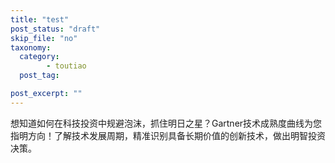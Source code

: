 ```yaml
---
title: "test"
post_status: "draft"
skip_file: "no"
taxonomy:
  category:
        - toutiao
  post_tag:

post_excerpt: ""
---
```

想知道如何在科技投资中规避泡沫，抓住明日之星？Gartner技术成熟度曲线为您指明方向！了解技术发展周期，精准识别具备长期价值的创新技术，做出明智投资决策。